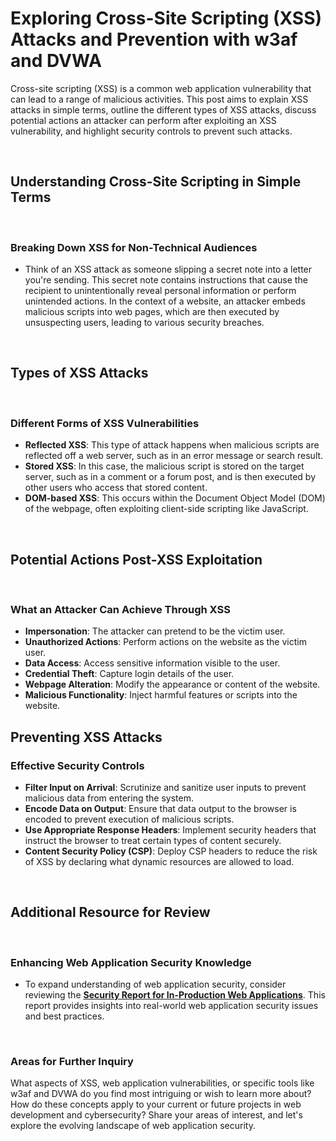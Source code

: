 # Exploring Cross-Site Scripting (XSS) Attacks and Prevention with w3af and DVWA

Cross-site scripting (XSS) is a common web application vulnerability that can lead to a range of malicious activities. This post aims to explain XSS attacks in simple terms, outline the different types of XSS attacks, discuss potential actions an attacker can perform after exploiting an XSS vulnerability, and highlight security controls to prevent such attacks.

<br>

## Understanding Cross-Site Scripting in Simple Terms

<br>

### Breaking Down XSS for Non-Technical Audiences

- Think of an XSS attack as someone slipping a secret note into a letter you're sending. This secret note contains instructions that cause the recipient to unintentionally reveal personal information or perform unintended actions. In the context of a website, an attacker embeds malicious scripts into web pages, which are then executed by unsuspecting users, leading to various security breaches.

<br>

## Types of XSS Attacks

<br>

### Different Forms of XSS Vulnerabilities

- **Reflected XSS**: This type of attack happens when malicious scripts are reflected off a web server, such as in an error message or search result.
- **Stored XSS**: In this case, the malicious script is stored on the target server, such as in a comment or a forum post, and is then executed by other users who access that stored content.
- **DOM-based XSS**: This occurs within the Document Object Model (DOM) of the webpage, often exploiting client-side scripting like JavaScript.

<br>

## Potential Actions Post-XSS Exploitation

<br>

### What an Attacker Can Achieve Through XSS

- **Impersonation**: The attacker can pretend to be the victim user.
- **Unauthorized Actions**: Perform actions on the website as the victim user.
- **Data Access**: Access sensitive information visible to the user.
- **Credential Theft**: Capture login details of the user.
- **Webpage Alteration**: Modify the appearance or content of the website.
- **Malicious Functionality**: Inject harmful features or scripts into the website.

## Preventing XSS Attacks

### Effective Security Controls

- **Filter Input on Arrival**: Scrutinize and sanitize user inputs to prevent malicious data from entering the system.
- **Encode Data on Output**: Ensure that data output to the browser is encoded to prevent execution of malicious scripts.
- **Use Appropriate Response Headers**: Implement security headers that instruct the browser to treat certain types of content securely.
- **Content Security Policy (CSP)**: Deploy CSP headers to reduce the risk of XSS by declaring what dynamic resources are allowed to load.

<br>

## Additional Resource for Review

<br>

### Enhancing Web Application Security Knowledge

- To expand understanding of web application security, consider reviewing the **[Security Report for In-Production Web Applications](https://www.rapid7.com/globalassets/_pdfs/whitepaperguide/rapid7-tcell-application-security-report.pdf)**. This report provides insights into real-world web application security issues and best practices.

<br>

### Areas for Further Inquiry

What aspects of XSS, web application vulnerabilities, or specific tools like w3af and DVWA do you find most intriguing or wish to learn more about? How do these concepts apply to your current or future projects in web development and cybersecurity? Share your areas of interest, and let's explore the evolving landscape of web application security.
